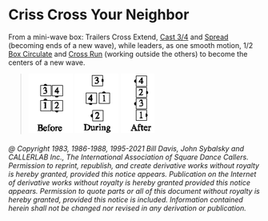 
# Criss Cross Your Neighbor

From a mini-wave box: Trailers Cross Extend, [Cast 3/4](../ms/cast_off_three_quarters.md) and
[Spread](../plus/anything_and_spread.md) (becoming
ends of a new wave), while leaders, as one smooth motion, 
1/2 [Box Circulate](../b1/circulate.md) and
[Cross Run](../b2/run.md) (working outside the others) to become the centers of a new
wave.

> 
> ![alt](criss_cross_your_neighbor_1a.png)
> ![alt](criss_cross_your_neighbor_1b.png)
> ![alt](criss_cross_your_neighbor_1c.png)
> 

###### @ Copyright 1983, 1986-1988, 1995-2021 Bill Davis, John Sybalsky and CALLERLAB Inc., The International Association of Square Dance Callers. Permission to reprint, republish, and create derivative works without royalty is hereby granted, provided this notice appears. Publication on the Internet of derivative works without royalty is hereby granted provided this notice appears. Permission to quote parts or all of this document without royalty is hereby granted, provided this notice is included. Information contained herein shall not be changed nor revised in any derivation or publication.
